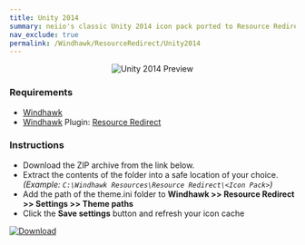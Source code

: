 ```yaml
---
title: Unity 2014
summary: neiio's classic Unity 2014 icon pack ported to Resource Redirect.
nav_exclude: true
permalink: /Windhawk/ResourceRedirect/Unity2014
---
```


<div align="center">
  <img src="https://gitlab.com/the-back-room/windhawk/resource-redirect/unity-series/unity-2014/-/raw/main/Extras/Preview.bmp" alt="Unity 2014 Preview" style="max-width: 100%; height: auto;">
</div>

### Requirements

- [Windhawk](https://windhawk.net/)
- [Windhawk](https://windhawk.net/) Plugin: [Resource Redirect](https://windhawk.net/mods/icon-resource-redirect)

### Instructions

 - Download the ZIP archive from the link below.
 - Extract the contents of the folder into a safe location of your choice. *(Example: `C:\Windhawk Resources\Resource Redirect\<Icon Pack>`)*
 - Add the path of the theme.ini folder to **Windhawk >> Resource Redirect >> Settings >> Theme paths**
 - Click the **Save settings** button and refresh your icon cache

[![Download](https://img.shields.io/badge/Download-black?style=for-the-badge&logo=gitlab&logoColor=white&logoSize=auto&label=GitLab&labelColor=red&color=black&cacheSeconds=3600)](https://gitlab.com/the-back-room/windhawk/resource-redirect/unity-series/unity-2014/-/archive/main/unity-2014-main.zip)